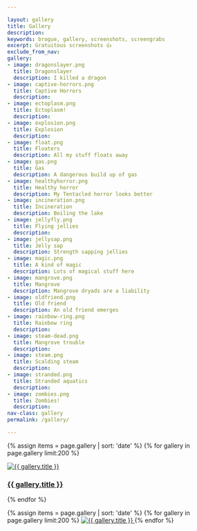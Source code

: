 ```yaml
---

layout: gallery
title: Gallery
description:
keywords: brogue, gallery, screenshots, screengrabs
excerpt: Gratuitous screenshots 👍
exclude_from_nav:
gallery:
- image: dragonslayer.png
  title: Dragonslayer
  description: I killed a dragon
- image: captive-horrors.png
  title: Captive Horrors
  description:
- image: ectoplasm.png
  title: Ectoplasm!
  description:
- image: explosion.png
  title: Explosion
  description:
- image: float.png
  title: Floaters
  description: All my stuff floats away
- image: gas.png
  title: Gas
  description: A dangerous build up of gas
- image: healthyhorror.png
  title: Healthy horror
  description: My Tentacled horror looks better
- image: incineration.png
  title: Incineration
  description: Boiling the lake
- image: jellyfly.png
  title: Flying jellies
  description:
- image: jellysap.png
  title: Jelly sap
  description: Strength sapping jellies
- image: magic.png
  title: A kind of magic
  description: Lots of magical stuff here
- image: mangrove.png
  title: Mangrove
  description: Mangrove dryads are a liability
- image: oldfriend.png
  title: Old friend
  description: An old friend emerges
- image: rainbow-ring.png
  title: Rainbow ring
  description:
- image: steam-dead.png
  title: Mangrove trouble
  description:
- image: steam.png
  title: Scalding steam
  description:
- image: stranded.png
  title: Stranded aquatics
  description:
- image: zombies.png
  title: Zombies!
  description:
nav-class: gallery
permalink: /gallery/

---
```



<div class="grid">

{% assign items = page.gallery | sort: 'date' %}
{% for gallery in page.gallery limit:200 %}
    <div class="grid__col grid__col--1-of-3 grid__col--m-1-of-2  grid__col--s-1-of-1">
    <a class="seed-card" data-wenk="Click to enlarge" data-wenk-pos="bottom" title="{{ gallery.title }}: full size" href="#{{ gallery.image }}">
        <img src="/screenshot-thumbs/thumb-{{ gallery.image }}" alt="{{ gallery.title }}" class="seed-thumb"/>
        <h3 class="cf gallery-title seed-title-animate">{{ gallery.title }}</h3>
    </a>
    </div>
{% endfor %}
</div>

{% assign items = page.gallery | sort: 'date' %}
{% for gallery in page.gallery limit:200 %}
<a href="#" class="lightbox" id="{{ gallery.image }}">
  <img src="/screenshots/{{ gallery.image }}" alt="{{ gallery.title }}" class="seed-thumb"/>
</a>
{% endfor %}